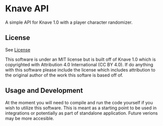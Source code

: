 # Knave API

A simple API for Knave 1.0 with a player character randomizer.

## License

See [License](license.txt)

This software is under an MIT license but is built off of Knave 1.0 which is copyrighted with Attribution 4.0 International (CC BY 4.0). If do anything with this software please include the license which includes attribution to the original author of the work this softare is based off of.

## Usage and Development

At the moment you will need to compile and run the code yourself if you wish to utilize this software. This is meant as a starting point to be used in integrations or potentially as part of standalone application. Future verions may be more accesible.